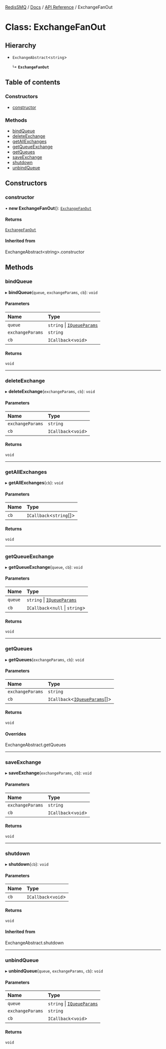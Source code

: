 [RedisSMQ](../../../README.md) / [Docs](../../README.md) / [API Reference](../README.md) / ExchangeFanOut

# Class: ExchangeFanOut

## Hierarchy

- `ExchangeAbstract`\<`string`\>

  ↳ **`ExchangeFanOut`**

## Table of contents

### Constructors

- [constructor](ExchangeFanOut.md#constructor)

### Methods

- [bindQueue](ExchangeFanOut.md#bindqueue)
- [deleteExchange](ExchangeFanOut.md#deleteexchange)
- [getAllExchanges](ExchangeFanOut.md#getallexchanges)
- [getQueueExchange](ExchangeFanOut.md#getqueueexchange)
- [getQueues](ExchangeFanOut.md#getqueues)
- [saveExchange](ExchangeFanOut.md#saveexchange)
- [shutdown](ExchangeFanOut.md#shutdown)
- [unbindQueue](ExchangeFanOut.md#unbindqueue)

## Constructors

### constructor

• **new ExchangeFanOut**(): [`ExchangeFanOut`](ExchangeFanOut.md)

#### Returns

[`ExchangeFanOut`](ExchangeFanOut.md)

#### Inherited from

ExchangeAbstract\<string\>.constructor

## Methods

### bindQueue

▸ **bindQueue**(`queue`, `exchangeParams`, `cb`): `void`

#### Parameters

| Name | Type |
| :------ | :------ |
| `queue` | `string` \| [`IQueueParams`](../interfaces/IQueueParams.md) |
| `exchangeParams` | `string` |
| `cb` | `ICallback`\<`void`\> |

#### Returns

`void`

___

### deleteExchange

▸ **deleteExchange**(`exchangeParams`, `cb`): `void`

#### Parameters

| Name | Type |
| :------ | :------ |
| `exchangeParams` | `string` |
| `cb` | `ICallback`\<`void`\> |

#### Returns

`void`

___

### getAllExchanges

▸ **getAllExchanges**(`cb`): `void`

#### Parameters

| Name | Type |
| :------ | :------ |
| `cb` | `ICallback`\<`string`[]\> |

#### Returns

`void`

___

### getQueueExchange

▸ **getQueueExchange**(`queue`, `cb`): `void`

#### Parameters

| Name | Type |
| :------ | :------ |
| `queue` | `string` \| [`IQueueParams`](../interfaces/IQueueParams.md) |
| `cb` | `ICallback`\<``null`` \| `string`\> |

#### Returns

`void`

___

### getQueues

▸ **getQueues**(`exchangeParams`, `cb`): `void`

#### Parameters

| Name | Type |
| :------ | :------ |
| `exchangeParams` | `string` |
| `cb` | `ICallback`\<[`IQueueParams`](../interfaces/IQueueParams.md)[]\> |

#### Returns

`void`

#### Overrides

ExchangeAbstract.getQueues

___

### saveExchange

▸ **saveExchange**(`exchangeParams`, `cb`): `void`

#### Parameters

| Name | Type |
| :------ | :------ |
| `exchangeParams` | `string` |
| `cb` | `ICallback`\<`void`\> |

#### Returns

`void`

___

### shutdown

▸ **shutdown**(`cb`): `void`

#### Parameters

| Name | Type |
| :------ | :------ |
| `cb` | `ICallback`\<`void`\> |

#### Returns

`void`

#### Inherited from

ExchangeAbstract.shutdown

___

### unbindQueue

▸ **unbindQueue**(`queue`, `exchangeParams`, `cb`): `void`

#### Parameters

| Name | Type |
| :------ | :------ |
| `queue` | `string` \| [`IQueueParams`](../interfaces/IQueueParams.md) |
| `exchangeParams` | `string` |
| `cb` | `ICallback`\<`void`\> |

#### Returns

`void`
